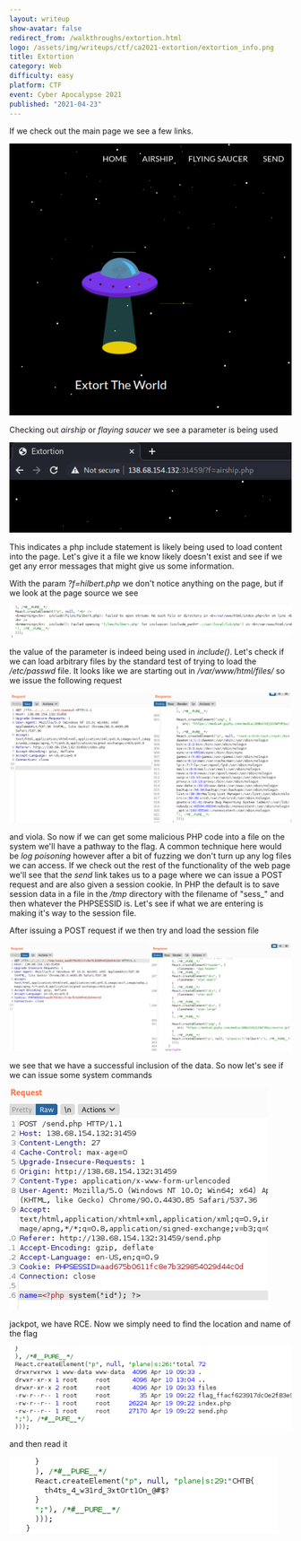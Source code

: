 ```yaml
---
layout: writeup
show-avatar: false
redirect_from: /walkthroughs/extortion.html
logo: /assets/img/writeups/ctf/ca2021-extortion/extortion_info.png
title: Extortion
category: Web
difficulty: easy
platform: CTF
event: Cyber Apocalypse 2021
published: "2021-04-23"
---
```


If we check out the main page we see  a few links.

![mainpage](/assets/img/writeups/ctf/ca2021-extortion/extortion_index.png)

Checking out *airship* or *flaying saucer* we see a parameter is being used

![parameter](/assets/img/writeups/ctf/ca2021-extortion/extortion_param.png)

This indicates a php include statement is likely being used to load content into the page. Let's give it a file we know likely doesn't exist and see if we get any error messages that might give us some information.

With the param *?f=hilbert.php* we don't notice anything on the page, but if we look at the page source we see

![failed to load](/assets/img/writeups/ctf/ca2021-extortion/extortion_failed_to_open.png)

the value of the parameter is indeed being used in *include()*. Let's check if we can load arbitrary files by the standard test of trying to load the */etc/passwd* file. It looks like we are starting out in */var/www/html/files/* so we issue the following request

![/etc/passwd](/assets/img/writeups/ctf/ca2021-extortion/extortion_passwd.png)

and viola. So now if we can get some malicious PHP code into a file on the system we'll have a pathway to the flag. A common technique here would be *log poisoning* however after a bit of fuzzing we don't turn up any log files we can access. If we check out the rest of the functionality of the web page we'll see that the *send* link takes us to a page where we can issue a POST request and are also given a session cookie. In PHP the default is to save session data in a file in the */tmp* directory with the filename of "sess_" and then whatever the PHPSESSID is.  Let's see if what we are entering is making it's way to the session file.

After issuing a POST request if we then try and load the session file

![session check](/assets/img/writeups/ctf/ca2021-extortion/extortion_session_check.png)

we see that we have a successful inclusion of the data. So now let's see if we can issue some system commands

![system id](/assets/img/writeups/ctf/ca2021-extortion/extortion_system.png)

jackpot, we have RCE. Now we simply need to find the location and name of the flag

![flag name](/assets/img/writeups/ctf/ca2021-extortion/extortion_flag_name.png)

and then read it

![flag contents](/assets/img/writeups/ctf/ca2021-extortion/extortion_flag_contents.png)

